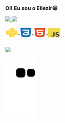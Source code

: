 ### Oi! Eu sou o Eliezir😁

<div>
  <a href="https://github.com/Eliezir">
  <img height="150em" src="https://github-readme-stats.vercel.app/api?username=Eliezir&show_icons=true&theme=dracula&include_all_commits=true&count_private=true"/>
  <img height="150em" src="https://github-readme-stats.vercel.app/api/top-langs/?username=Eliezir&layout=compact&langs_count=7&theme=dracula"/>
</div>
  
<div style="display: inline_block"><br>
  <img align="center" alt="Eliezir-Py" height="30" width="40" src="https://raw.githubusercontent.com/devicons/devicon/master/icons/python/python-plain.svg">
  <img align="center" alt="Eliezir-CSS" height="30" width="40" src="https://raw.githubusercontent.com/devicons/devicon/master/icons/css3/css3-plain.svg">
  <img align="center" alt="Eliezir-Html" height="30" width="40" src="https://raw.githubusercontent.com/devicons/devicon/master/icons/html5/html5-plain.svg">
  <img align="center" alt="Eliezir-JS" height="30" width="40" src="https://github.com/devicons/devicon/blob/master/icons/javascript/javascript-original.svg">
</div>

  ##
  
</div>
<a href = "mailto:eliezir2004@gmail.com"><img src="https://img.shields.io/badge/Gmail-D14836?style=for-the-badge&logo=gmail&logoColor=white" target="_blank"></a>

 
 
</div>

  ![Snake animation](https://github.com/rafaballerini/rafaballerini/blob/output/github-contribution-grid-snake.svg)


